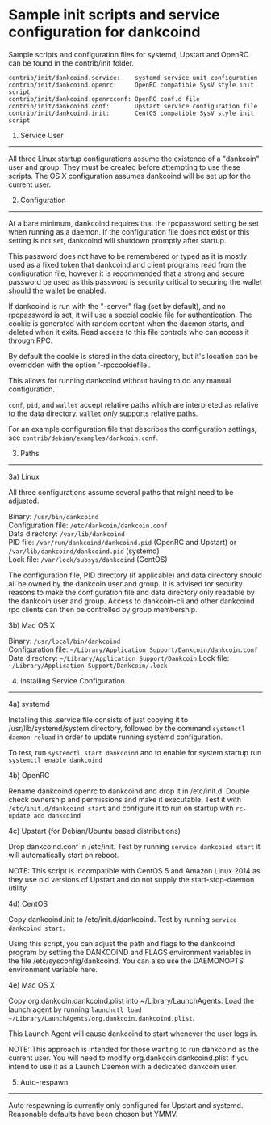 Sample init scripts and service configuration for dankcoind
==========================================================

Sample scripts and configuration files for systemd, Upstart and OpenRC
can be found in the contrib/init folder.

    contrib/init/dankcoind.service:    systemd service unit configuration
    contrib/init/dankcoind.openrc:     OpenRC compatible SysV style init script
    contrib/init/dankcoind.openrcconf: OpenRC conf.d file
    contrib/init/dankcoind.conf:       Upstart service configuration file
    contrib/init/dankcoind.init:       CentOS compatible SysV style init script

1. Service User
---------------------------------

All three Linux startup configurations assume the existence of a "dankcoin" user
and group.  They must be created before attempting to use these scripts.
The OS X configuration assumes dankcoind will be set up for the current user.

2. Configuration
---------------------------------

At a bare minimum, dankcoind requires that the rpcpassword setting be set
when running as a daemon.  If the configuration file does not exist or this
setting is not set, dankcoind will shutdown promptly after startup.

This password does not have to be remembered or typed as it is mostly used
as a fixed token that dankcoind and client programs read from the configuration
file, however it is recommended that a strong and secure password be used
as this password is security critical to securing the wallet should the
wallet be enabled.

If dankcoind is run with the "-server" flag (set by default), and no rpcpassword is set,
it will use a special cookie file for authentication. The cookie is generated with random
content when the daemon starts, and deleted when it exits. Read access to this file
controls who can access it through RPC.

By default the cookie is stored in the data directory, but it's location can be overridden
with the option '-rpccookiefile'.

This allows for running dankcoind without having to do any manual configuration.

`conf`, `pid`, and `wallet` accept relative paths which are interpreted as
relative to the data directory. `wallet` *only* supports relative paths.

For an example configuration file that describes the configuration settings,
see `contrib/debian/examples/dankcoin.conf`.

3. Paths
---------------------------------

3a) Linux

All three configurations assume several paths that might need to be adjusted.

Binary:              `/usr/bin/dankcoind`  
Configuration file:  `/etc/dankcoin/dankcoin.conf`  
Data directory:      `/var/lib/dankcoind`  
PID file:            `/var/run/dankcoind/dankcoind.pid` (OpenRC and Upstart) or `/var/lib/dankcoind/dankcoind.pid` (systemd)  
Lock file:           `/var/lock/subsys/dankcoind` (CentOS)  

The configuration file, PID directory (if applicable) and data directory
should all be owned by the dankcoin user and group.  It is advised for security
reasons to make the configuration file and data directory only readable by the
dankcoin user and group.  Access to dankcoin-cli and other dankcoind rpc clients
can then be controlled by group membership.

3b) Mac OS X

Binary:              `/usr/local/bin/dankcoind`  
Configuration file:  `~/Library/Application Support/Dankcoin/dankcoin.conf`  
Data directory:      `~/Library/Application Support/Dankcoin`
Lock file:           `~/Library/Application Support/Dankcoin/.lock`

4. Installing Service Configuration
-----------------------------------

4a) systemd

Installing this .service file consists of just copying it to
/usr/lib/systemd/system directory, followed by the command
`systemctl daemon-reload` in order to update running systemd configuration.

To test, run `systemctl start dankcoind` and to enable for system startup run
`systemctl enable dankcoind`

4b) OpenRC

Rename dankcoind.openrc to dankcoind and drop it in /etc/init.d.  Double
check ownership and permissions and make it executable.  Test it with
`/etc/init.d/dankcoind start` and configure it to run on startup with
`rc-update add dankcoind`

4c) Upstart (for Debian/Ubuntu based distributions)

Drop dankcoind.conf in /etc/init.  Test by running `service dankcoind start`
it will automatically start on reboot.

NOTE: This script is incompatible with CentOS 5 and Amazon Linux 2014 as they
use old versions of Upstart and do not supply the start-stop-daemon utility.

4d) CentOS

Copy dankcoind.init to /etc/init.d/dankcoind. Test by running `service dankcoind start`.

Using this script, you can adjust the path and flags to the dankcoind program by
setting the DANKCOIND and FLAGS environment variables in the file
/etc/sysconfig/dankcoind. You can also use the DAEMONOPTS environment variable here.

4e) Mac OS X

Copy org.dankcoin.dankcoind.plist into ~/Library/LaunchAgents. Load the launch agent by
running `launchctl load ~/Library/LaunchAgents/org.dankcoin.dankcoind.plist`.

This Launch Agent will cause dankcoind to start whenever the user logs in.

NOTE: This approach is intended for those wanting to run dankcoind as the current user.
You will need to modify org.dankcoin.dankcoind.plist if you intend to use it as a
Launch Daemon with a dedicated dankcoin user.

5. Auto-respawn
-----------------------------------

Auto respawning is currently only configured for Upstart and systemd.
Reasonable defaults have been chosen but YMMV.
